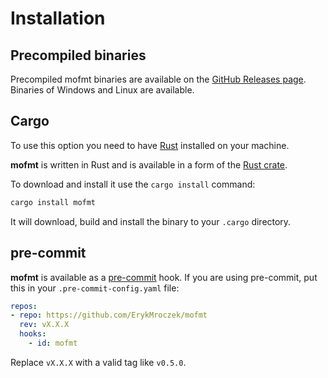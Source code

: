 # Installation

## Precompiled binaries

Precompiled mofmt binaries are available on the [GitHub Releases
page](https://github.com/ErykMroczek/mofmt/releases). Binaries of Windows and
Linux are available.

## Cargo

To use this option you need to have
[Rust](https://www.rust-lang.org/tools/install) installed on your machine.

**mofmt** is written in Rust and is available in a form of the [Rust
crate](https://crates.io/crates/mofmt).

To download and install it use the `cargo install` command:

```bash
cargo install mofmt
```

It will download, build and install the binary to your `.cargo` directory.

## pre-commit

**mofmt** is available as a [pre-commit](https://pre-commit.com/) hook. If you
are using pre-commit, put this in your `.pre-commit-config.yaml` file:

```yaml
repos:
- repo: https://github.com/ErykMroczek/mofmt
  rev: vX.X.X
  hooks:
    - id: mofmt
```

Replace `vX.X.X` with a valid tag like `v0.5.0`.
